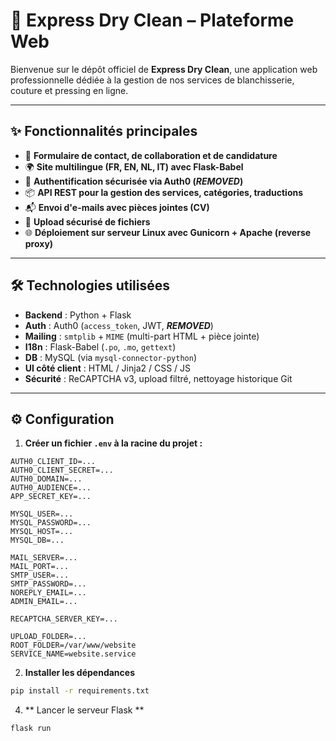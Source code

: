 # 🚀 Express Dry Clean – Plateforme Web

Bienvenue sur le dépôt officiel de **Express Dry Clean**, une application web professionnelle dédiée à la gestion de nos services de blanchisserie, couture et pressing en ligne.

---

## ✨ Fonctionnalités principales

- 🧾 **Formulaire de contact, de collaboration et de candidature**
- 🌍 **Site multilingue (FR, EN, NL, IT) avec Flask-Babel**
- 🔐 **Authentification sécurisée via Auth0 (***REMOVED***)**
- 📦 **API REST pour la gestion des services, catégories, traductions**
- 📬 **Envoi d'e-mails avec pièces jointes (CV)**
- 📁 **Upload sécurisé de fichiers**
- 🌐 **Déploiement sur serveur Linux avec Gunicorn + Apache (reverse proxy)**

---

## 🛠 Technologies utilisées

- **Backend** : Python + Flask
- **Auth** : Auth0 (`access_token`, JWT, ***REMOVED***)
- **Mailing** : `smtplib` + `MIME` (multi-part HTML + pièce jointe)
- **I18n** : Flask-Babel (`.po`, `.mo`, `gettext`)
- **DB** : MySQL (via `mysql-connector-python`)
- **UI côté client** : HTML / Jinja2 / CSS / JS
- **Sécurité** : ReCAPTCHA v3, upload filtré, nettoyage historique Git

---

## ⚙️ Configuration

1. **Créer un fichier `.env` à la racine du projet :**

```env
AUTH0_CLIENT_ID=...
AUTH0_CLIENT_SECRET=...
AUTH0_DOMAIN=...
AUTH0_AUDIENCE=...
APP_SECRET_KEY=...

MYSQL_USER=...
MYSQL_PASSWORD=...
MYSQL_HOST=...
MYSQL_DB=...

MAIL_SERVER=...
MAIL_PORT=...
SMTP_USER=...
SMTP_PASSWORD=...
NOREPLY_EMAIL=...
ADMIN_EMAIL=...

RECAPTCHA_SERVER_KEY=...

UPLOAD_FOLDER=...
ROOT_FOLDER=/var/www/website
SERVICE_NAME=website.service
```

2. **Installer les dépendances**
```bash
pip install -r requirements.txt
```
4. ** Lancer le serveur Flask **
```bash
flask run
```


